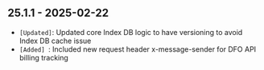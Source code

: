 ## 25.1.1 - 2025-02-22 ##

- `[Updated]`: Updated core Index DB logic to have versioning to avoid Index DB cache issue
- `[Added] `: Included new request header x-message-sender for DFO API billing tracking
